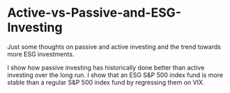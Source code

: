 # Active-vs-Passive-and-ESG-Investing
Just some thoughts on passive and active investing and the trend towards more ESG investments. 

I show how passive investing has historically done better than active investing over the long run. I show that an ESG S&P 500 index fund
is more stable than a regular S&P 500 index fund by regressing them on VIX. 
